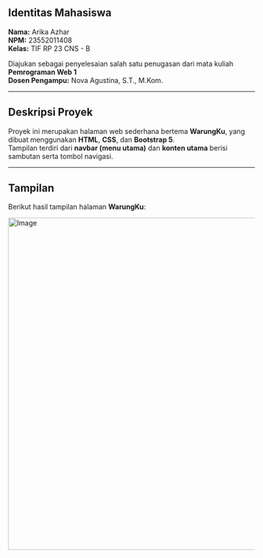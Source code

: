 ## Identitas Mahasiswa
**Nama:** Arika Azhar  
**NPM:** 23552011408  
**Kelas:** TIF RP 23 CNS - B  

Diajukan sebagai penyelesaian salah satu penugasan dari mata kuliah **Pemrograman Web 1**  
**Dosen Pengampu:** Nova Agustina, S.T., M.Kom.  

---

## Deskripsi Proyek
Proyek ini merupakan halaman web sederhana bertema **WarungKu**, yang dibuat menggunakan **HTML**, **CSS**, dan **Bootstrap 5**.  
Tampilan terdiri dari **navbar (menu utama)** dan **konten utama** berisi sambutan serta tombol navigasi.

---

## Tampilan

Berikut hasil tampilan halaman **WarungKu**:

<img width="1366" height="678" alt="Image" src="https://github.com/user-attachments/assets/da47cd92-9414-462c-aacb-011f064c3dd1" />
